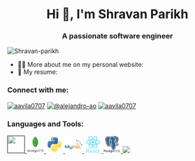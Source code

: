<h1 align="center">Hi 👋, I'm Shravan Parikh</h1>
<h3 align="center">A passionate software engineer</h3>

<p align="left"> <img src="https://komarev.com/ghpvc/?username=Shravan-parikh&label=Profile%20views&color=0e75b6&style=flat" alt="Shravan-parikh" /> </p>

- 👨‍💻 More about me on my personal website: 
- 📁 My resume:

<h3 align="left">Connect with me:</h3>
<p align="left">
<a href="https://www.linkedin.com/in/shravan-parikh-311767215/" target="_blank"><img align="center" src="https://raw.githubusercontent.com/rahuldkjain/github-profile-readme-generator/master/src/images/icons/Social/linked-in-alt.svg" alt="aavila0707" height="30" width="40" /></a>
<a href="" target="_blank"><img align="center" src="https://raw.githubusercontent.com/rahuldkjain/github-profile-readme-generator/master/src/images/icons/Social/medium.svg" alt="@alejandro-ao" height="30" width="40" /></a>
  <a href="" target="_blank"><img align="center" src="https://raw.githubusercontent.com/rahuldkjain/github-profile-readme-generator/master/src/images/icons/Social/codepen.svg" alt="aavila0707" height="30" width="40" /></a>
<!-- <a href="" target="_blank"><img align="center" src="https://raw.githubusercontent.com/rahuldkjain/github-profile-readme-generator/master/src/images/icons/Social/youtube.svg" alt="alejandro ao - learn to code" height="30" width="40" /></a> -->
</p>

<h3 align="left">Languages and Tools:</h3>
<p align="left"> 
  <a href="" target="_blank" rel="noreferrer"> <img src="" alt="" width="40" height="40"/>  </a> 
 <a href="https://www.mongodb.com/" target="_blank" rel="noreferrer"> <img src="https://raw.githubusercontent.com/devicons/devicon/master/icons/mongodb/mongodb-original-wordmark.svg" alt="mongodb" width="40" height="40"/> </a>   
  <a href="https://www.python.org" target="_blank" rel="noreferrer"> <img src="https://raw.githubusercontent.com/devicons/devicon/master/icons/python/python-original.svg" alt="python" width="40" height="40"/> </a> 
  <a href="https://www.mysql.com/" target="_blank" rel="noreferrer"> <img src="https://raw.githubusercontent.com/devicons/devicon/master/icons/mysql/mysql-original-wordmark.svg" alt="mysql" width="40" height="40"/> </a>
  <a href="https://reactjs.org/" target="_blank" rel="noreferrer"> <img src="https://raw.githubusercontent.com/devicons/devicon/master/icons/react/react-original-wordmark.svg" alt="react" width="40" height="40"/> </a> 
  <a href="https://www.postgresql.org" target="_blank" rel="noreferrer"> <img src="https://raw.githubusercontent.com/devicons/devicon/master/icons/postgresql/postgresql-original-wordmark.svg" alt="postgresql" width="40" height="40"/>  </a> 
   <a href="https://skillicons.dev">
    <img src="https://skillicons.dev/icons?i=,python,java,html,css,js,django,react,github,postman,mysql,postgresql,mongodb,gcp,figma,git=8" />
  </a>
<!--  <a href="https://webpack.js.org" target="_blank" rel="noreferrer"> <img src="https://raw.githubusercontent.com/devicons/devicon/d00d0969292a6569d45b06d3f350f463a0107b0d/icons/webpack/webpack-original-wordmark.svg" alt="webpack" width="40" height="40"/> </a> -->
</p>
